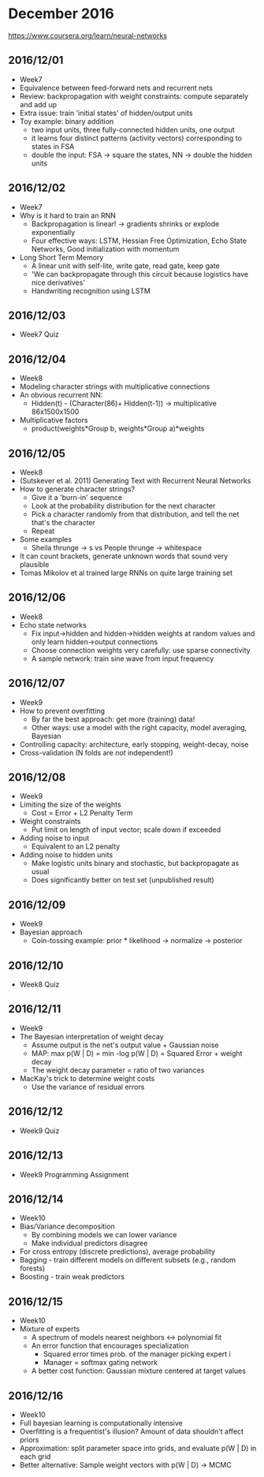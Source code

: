 # December 2016

https://www.coursera.org/learn/neural-networks

## 2016/12/01

- Week7
- Equivalence between feed-forward nets and recurrent nets
- Review: backpropagation with weight constraints: compute separately and add up
- Extra issue: train 'initial states' of hidden/output units
- Toy example: binary addition
    - two input units, three fully-connected hidden units, one output
    - it learns four distinct patterns (activity vectors) corresponding to states in FSA
    - double the input: FSA -> square the states, NN -> double the hidden units

## 2016/12/02

- Week7
- Why is it hard to train an RNN
    - Backpropagation is linear! -> gradients shrinks or explode exponentially
    - Four effective ways: LSTM, Hessian Free Optimization, Echo State Networks, Good initialization with momentum
- Long Short Term Memory
    - A linear unit with self-lite, write gate, read gate, keep gate
    - 'We can backpropagate through this circuit because logistics have nice derivatives'
    - Handwriting recognition using LSTM

## 2016/12/03

- Week7 Quiz

## 2016/12/04

- Week8
- Modeling character strings with multiplicative connections
- An obvious recurrent NN:
    - Hidden(t) - (Character(86)+ Hidden(t-1)) -> multiplicative 86x1500x1500
- Multiplicative factors
     - product(weights\*Group b, weights\*Group a)\*weights

## 2016/12/05

- Week8
- (Sutskever et al. 2011) Generating Text with Recurrent Neural Networks
- How to generate character strings?
    - Give it a 'burn-in' sequence
    - Look at the probability distribution for the next character
    - Pick a character randomly from that distribution, and tell the net that's the character
    - Repeat
- Some examples
    - Sheila thrunge -> s  vs  People thrunge -> whitespace
- It can count brackets, generate unknown words that sound very plausible
- Tomas Mikolov et al trained large RNNs on quite large training set

## 2016/12/06

- Week8
- Echo state networks
    - Fix input->hidden and hidden->hidden weights at random values and only learn hidden->output connections
    - Choose connection weights very carefully: use sparse connectivity
    - A sample network: train sine wave from input frequency

## 2016/12/07

- Week9
- How to prevent overfitting
    - By far the best approach: get more (training) data!
    - Other ways: use a model with the right capacity, model averaging, Bayesian
- Controlling capacity: architecture, early stopping, weight-decay, noise
- Cross-validation (N folds are *not* independent!)

## 2016/12/08

- Week9
- Limiting the size of the weights
    - Cost = Error + L2 Penalty Term
- Weight constraints
     - Put limit on length of input vector; scale down if exceeded
- Adding noise to input
    - Equivalent to an L2 penalty
- Adding noise to hidden units
    - Make logistic units binary and stochastic, but backpropagate as usual
    - Does significantly better on test set (unpublished result)

## 2016/12/09

- Week9
- Bayesian approach
    - Coin-tossing example: prior * likelihood -> normalize -> posterior

## 2016/12/10

- Week8 Quiz

## 2016/12/11

- Week9
- The Bayesian interpretation of weight decay
    - Assume output is the net's output value + Gaussian noise
    - MAP: max p(W | D) = min -log p(W | D) = Squared Error + weight decay
    - The weight decay parameter = ratio of two variances
- MacKay's trick to determine weight costs
    - Use the variance of residual errors

## 2016/12/12

- Week9 Quiz

## 2016/12/13

- Week9 Programming Assignment

## 2016/12/14

- Week10
- Bias/Variance decomposition
    - By combining models we can lower variance
    - Make individual predictors disagree
- For cross entropy (discrete predictions), average probability
- Bagging - train different models on different subsets (e.g., random forests)
- Boosting - train weak predictors

## 2016/12/15

- Week10
- Mixture of experts
    - A spectrum of models   nearest neighbors <-> polynomial fit
    - An error function that encourages specialization
        - Squared error times prob. of the manager picking expert i
        - Manager = softmax gating network
    - A better cost function: Gaussian mixture centered at target values

## 2016/12/16

- Week10
- Full bayesian learning is computationally intensive
- Overfitting is a frequentist's illusion? Amount of data shouldn't affect priors
- Approximation: split parameter space into grids, and evaluate p(W | D) in each grid
- Better alternative: Sample weight vectors with p(W | D) -> MCMC
